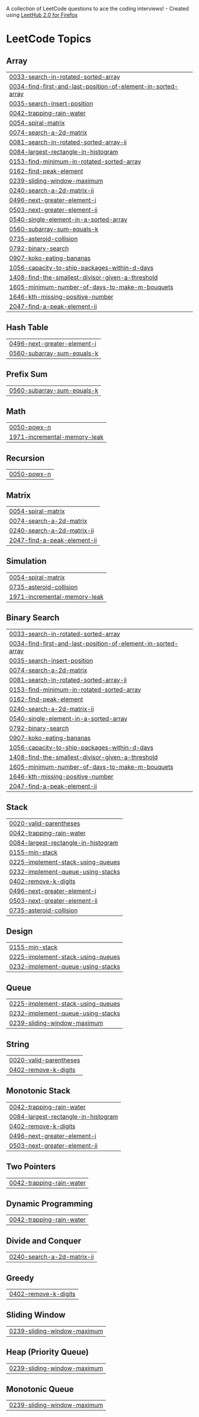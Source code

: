 A collection of LeetCode questions to ace the coding interviews! - Created using [LeetHub 2.0 for Firefox](https://github.com/maitreya2954/LeetHub-2.0-Firefox)
<!---LeetCode Topics Start-->
# LeetCode Topics
## Array
|  |
| ------- |
| [0033-search-in-rotated-sorted-array](https://github.com/tusharsolan/DSA-with-Python/tree/master/0033-search-in-rotated-sorted-array) |
| [0034-find-first-and-last-position-of-element-in-sorted-array](https://github.com/tusharsolan/DSA-with-Python/tree/master/0034-find-first-and-last-position-of-element-in-sorted-array) |
| [0035-search-insert-position](https://github.com/tusharsolan/DSA-with-Python/tree/master/0035-search-insert-position) |
| [0042-trapping-rain-water](https://github.com/tusharsolan/DSA-with-Python/tree/master/0042-trapping-rain-water) |
| [0054-spiral-matrix](https://github.com/tusharsolan/DSA-with-Python/tree/master/0054-spiral-matrix) |
| [0074-search-a-2d-matrix](https://github.com/tusharsolan/DSA-with-Python/tree/master/0074-search-a-2d-matrix) |
| [0081-search-in-rotated-sorted-array-ii](https://github.com/tusharsolan/DSA-with-Python/tree/master/0081-search-in-rotated-sorted-array-ii) |
| [0084-largest-rectangle-in-histogram](https://github.com/tusharsolan/DSA-with-Python/tree/master/0084-largest-rectangle-in-histogram) |
| [0153-find-minimum-in-rotated-sorted-array](https://github.com/tusharsolan/DSA-with-Python/tree/master/0153-find-minimum-in-rotated-sorted-array) |
| [0162-find-peak-element](https://github.com/tusharsolan/DSA-with-Python/tree/master/0162-find-peak-element) |
| [0239-sliding-window-maximum](https://github.com/tusharsolan/DSA-with-Python/tree/master/0239-sliding-window-maximum) |
| [0240-search-a-2d-matrix-ii](https://github.com/tusharsolan/DSA-with-Python/tree/master/0240-search-a-2d-matrix-ii) |
| [0496-next-greater-element-i](https://github.com/tusharsolan/DSA-with-Python/tree/master/0496-next-greater-element-i) |
| [0503-next-greater-element-ii](https://github.com/tusharsolan/DSA-with-Python/tree/master/0503-next-greater-element-ii) |
| [0540-single-element-in-a-sorted-array](https://github.com/tusharsolan/DSA-with-Python/tree/master/0540-single-element-in-a-sorted-array) |
| [0560-subarray-sum-equals-k](https://github.com/tusharsolan/DSA-with-Python/tree/master/0560-subarray-sum-equals-k) |
| [0735-asteroid-collision](https://github.com/tusharsolan/DSA-with-Python/tree/master/0735-asteroid-collision) |
| [0792-binary-search](https://github.com/tusharsolan/DSA-with-Python/tree/master/0792-binary-search) |
| [0907-koko-eating-bananas](https://github.com/tusharsolan/DSA-with-Python/tree/master/0907-koko-eating-bananas) |
| [1056-capacity-to-ship-packages-within-d-days](https://github.com/tusharsolan/DSA-with-Python/tree/master/1056-capacity-to-ship-packages-within-d-days) |
| [1408-find-the-smallest-divisor-given-a-threshold](https://github.com/tusharsolan/DSA-with-Python/tree/master/1408-find-the-smallest-divisor-given-a-threshold) |
| [1605-minimum-number-of-days-to-make-m-bouquets](https://github.com/tusharsolan/DSA-with-Python/tree/master/1605-minimum-number-of-days-to-make-m-bouquets) |
| [1646-kth-missing-positive-number](https://github.com/tusharsolan/DSA-with-Python/tree/master/1646-kth-missing-positive-number) |
| [2047-find-a-peak-element-ii](https://github.com/tusharsolan/DSA-with-Python/tree/master/2047-find-a-peak-element-ii) |
## Hash Table
|  |
| ------- |
| [0496-next-greater-element-i](https://github.com/tusharsolan/DSA-with-Python/tree/master/0496-next-greater-element-i) |
| [0560-subarray-sum-equals-k](https://github.com/tusharsolan/DSA-with-Python/tree/master/0560-subarray-sum-equals-k) |
## Prefix Sum
|  |
| ------- |
| [0560-subarray-sum-equals-k](https://github.com/tusharsolan/DSA-with-Python/tree/master/0560-subarray-sum-equals-k) |
## Math
|  |
| ------- |
| [0050-powx-n](https://github.com/tusharsolan/DSA-with-Python/tree/master/0050-powx-n) |
| [1971-incremental-memory-leak](https://github.com/tusharsolan/DSA-with-Python/tree/master/1971-incremental-memory-leak) |
## Recursion
|  |
| ------- |
| [0050-powx-n](https://github.com/tusharsolan/DSA-with-Python/tree/master/0050-powx-n) |
## Matrix
|  |
| ------- |
| [0054-spiral-matrix](https://github.com/tusharsolan/DSA-with-Python/tree/master/0054-spiral-matrix) |
| [0074-search-a-2d-matrix](https://github.com/tusharsolan/DSA-with-Python/tree/master/0074-search-a-2d-matrix) |
| [0240-search-a-2d-matrix-ii](https://github.com/tusharsolan/DSA-with-Python/tree/master/0240-search-a-2d-matrix-ii) |
| [2047-find-a-peak-element-ii](https://github.com/tusharsolan/DSA-with-Python/tree/master/2047-find-a-peak-element-ii) |
## Simulation
|  |
| ------- |
| [0054-spiral-matrix](https://github.com/tusharsolan/DSA-with-Python/tree/master/0054-spiral-matrix) |
| [0735-asteroid-collision](https://github.com/tusharsolan/DSA-with-Python/tree/master/0735-asteroid-collision) |
| [1971-incremental-memory-leak](https://github.com/tusharsolan/DSA-with-Python/tree/master/1971-incremental-memory-leak) |
## Binary Search
|  |
| ------- |
| [0033-search-in-rotated-sorted-array](https://github.com/tusharsolan/DSA-with-Python/tree/master/0033-search-in-rotated-sorted-array) |
| [0034-find-first-and-last-position-of-element-in-sorted-array](https://github.com/tusharsolan/DSA-with-Python/tree/master/0034-find-first-and-last-position-of-element-in-sorted-array) |
| [0035-search-insert-position](https://github.com/tusharsolan/DSA-with-Python/tree/master/0035-search-insert-position) |
| [0074-search-a-2d-matrix](https://github.com/tusharsolan/DSA-with-Python/tree/master/0074-search-a-2d-matrix) |
| [0081-search-in-rotated-sorted-array-ii](https://github.com/tusharsolan/DSA-with-Python/tree/master/0081-search-in-rotated-sorted-array-ii) |
| [0153-find-minimum-in-rotated-sorted-array](https://github.com/tusharsolan/DSA-with-Python/tree/master/0153-find-minimum-in-rotated-sorted-array) |
| [0162-find-peak-element](https://github.com/tusharsolan/DSA-with-Python/tree/master/0162-find-peak-element) |
| [0240-search-a-2d-matrix-ii](https://github.com/tusharsolan/DSA-with-Python/tree/master/0240-search-a-2d-matrix-ii) |
| [0540-single-element-in-a-sorted-array](https://github.com/tusharsolan/DSA-with-Python/tree/master/0540-single-element-in-a-sorted-array) |
| [0792-binary-search](https://github.com/tusharsolan/DSA-with-Python/tree/master/0792-binary-search) |
| [0907-koko-eating-bananas](https://github.com/tusharsolan/DSA-with-Python/tree/master/0907-koko-eating-bananas) |
| [1056-capacity-to-ship-packages-within-d-days](https://github.com/tusharsolan/DSA-with-Python/tree/master/1056-capacity-to-ship-packages-within-d-days) |
| [1408-find-the-smallest-divisor-given-a-threshold](https://github.com/tusharsolan/DSA-with-Python/tree/master/1408-find-the-smallest-divisor-given-a-threshold) |
| [1605-minimum-number-of-days-to-make-m-bouquets](https://github.com/tusharsolan/DSA-with-Python/tree/master/1605-minimum-number-of-days-to-make-m-bouquets) |
| [1646-kth-missing-positive-number](https://github.com/tusharsolan/DSA-with-Python/tree/master/1646-kth-missing-positive-number) |
| [2047-find-a-peak-element-ii](https://github.com/tusharsolan/DSA-with-Python/tree/master/2047-find-a-peak-element-ii) |
## Stack
|  |
| ------- |
| [0020-valid-parentheses](https://github.com/tusharsolan/DSA-with-Python/tree/master/0020-valid-parentheses) |
| [0042-trapping-rain-water](https://github.com/tusharsolan/DSA-with-Python/tree/master/0042-trapping-rain-water) |
| [0084-largest-rectangle-in-histogram](https://github.com/tusharsolan/DSA-with-Python/tree/master/0084-largest-rectangle-in-histogram) |
| [0155-min-stack](https://github.com/tusharsolan/DSA-with-Python/tree/master/0155-min-stack) |
| [0225-implement-stack-using-queues](https://github.com/tusharsolan/DSA-with-Python/tree/master/0225-implement-stack-using-queues) |
| [0232-implement-queue-using-stacks](https://github.com/tusharsolan/DSA-with-Python/tree/master/0232-implement-queue-using-stacks) |
| [0402-remove-k-digits](https://github.com/tusharsolan/DSA-with-Python/tree/master/0402-remove-k-digits) |
| [0496-next-greater-element-i](https://github.com/tusharsolan/DSA-with-Python/tree/master/0496-next-greater-element-i) |
| [0503-next-greater-element-ii](https://github.com/tusharsolan/DSA-with-Python/tree/master/0503-next-greater-element-ii) |
| [0735-asteroid-collision](https://github.com/tusharsolan/DSA-with-Python/tree/master/0735-asteroid-collision) |
## Design
|  |
| ------- |
| [0155-min-stack](https://github.com/tusharsolan/DSA-with-Python/tree/master/0155-min-stack) |
| [0225-implement-stack-using-queues](https://github.com/tusharsolan/DSA-with-Python/tree/master/0225-implement-stack-using-queues) |
| [0232-implement-queue-using-stacks](https://github.com/tusharsolan/DSA-with-Python/tree/master/0232-implement-queue-using-stacks) |
## Queue
|  |
| ------- |
| [0225-implement-stack-using-queues](https://github.com/tusharsolan/DSA-with-Python/tree/master/0225-implement-stack-using-queues) |
| [0232-implement-queue-using-stacks](https://github.com/tusharsolan/DSA-with-Python/tree/master/0232-implement-queue-using-stacks) |
| [0239-sliding-window-maximum](https://github.com/tusharsolan/DSA-with-Python/tree/master/0239-sliding-window-maximum) |
## String
|  |
| ------- |
| [0020-valid-parentheses](https://github.com/tusharsolan/DSA-with-Python/tree/master/0020-valid-parentheses) |
| [0402-remove-k-digits](https://github.com/tusharsolan/DSA-with-Python/tree/master/0402-remove-k-digits) |
## Monotonic Stack
|  |
| ------- |
| [0042-trapping-rain-water](https://github.com/tusharsolan/DSA-with-Python/tree/master/0042-trapping-rain-water) |
| [0084-largest-rectangle-in-histogram](https://github.com/tusharsolan/DSA-with-Python/tree/master/0084-largest-rectangle-in-histogram) |
| [0402-remove-k-digits](https://github.com/tusharsolan/DSA-with-Python/tree/master/0402-remove-k-digits) |
| [0496-next-greater-element-i](https://github.com/tusharsolan/DSA-with-Python/tree/master/0496-next-greater-element-i) |
| [0503-next-greater-element-ii](https://github.com/tusharsolan/DSA-with-Python/tree/master/0503-next-greater-element-ii) |
## Two Pointers
|  |
| ------- |
| [0042-trapping-rain-water](https://github.com/tusharsolan/DSA-with-Python/tree/master/0042-trapping-rain-water) |
## Dynamic Programming
|  |
| ------- |
| [0042-trapping-rain-water](https://github.com/tusharsolan/DSA-with-Python/tree/master/0042-trapping-rain-water) |
## Divide and Conquer
|  |
| ------- |
| [0240-search-a-2d-matrix-ii](https://github.com/tusharsolan/DSA-with-Python/tree/master/0240-search-a-2d-matrix-ii) |
## Greedy
|  |
| ------- |
| [0402-remove-k-digits](https://github.com/tusharsolan/DSA-with-Python/tree/master/0402-remove-k-digits) |
## Sliding Window
|  |
| ------- |
| [0239-sliding-window-maximum](https://github.com/tusharsolan/DSA-with-Python/tree/master/0239-sliding-window-maximum) |
## Heap (Priority Queue)
|  |
| ------- |
| [0239-sliding-window-maximum](https://github.com/tusharsolan/DSA-with-Python/tree/master/0239-sliding-window-maximum) |
## Monotonic Queue
|  |
| ------- |
| [0239-sliding-window-maximum](https://github.com/tusharsolan/DSA-with-Python/tree/master/0239-sliding-window-maximum) |
<!---LeetCode Topics End-->